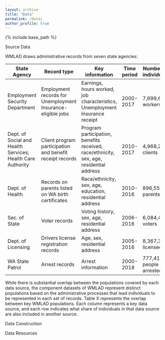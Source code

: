 ```yaml
---
layout: archive
title: "Data"
permalink: /data/
author_profile: true
---
```


{% include base_path %}

Source Data

WMLAD draws administrative records from seven state agencies:

| State Agency | Record type | Key information | Time period | Number of individuals |
|---|---|---|---|---|
| Employment Security Department | Employment records for Unemployment Insurance-eligible jobs | Earnings, hours worked, job characteristics, Unemployment Insurance receipt | 2000-2017 | 7,699,646 workers |
| Dept. of Social and Health Services; Health Care Authority | Client program participation and benefit receipt records | Program participation, benefits received, race/ethnicity, sex, age, residential address | 2010-2017 | 4,968,258 clients |
| Dept. of Health | Records on parents listed on WA birth certificates | Race/ethnicity, sex, age, education, residential address | 2010-2016 | 896,558 parents |
| Sec. of State | Voter records | Voting history, sex, age, residential address | 2006-2016 | 6,084,439 voters |
| Dept. of Licensing | Drivers license registration records | Age, sex, residential address | 2005-2016 | 8,367,317 licensees |
| WA State Patrol | Arrest records | Arrest information | 2000-2018 | 777,416 people arrested |


While there is substantial overlap between the populations covered by each data source, the component datasets of WMLAD represent distinct populations based on the administrative processes that lead individuals to be represented in each set of records. Table X represents the overlap between key WMLAD populations. Each column represents a key data source, and each row indicates what share of individuals in that data source are also included in another source. 



Data Construction

Data Resources
